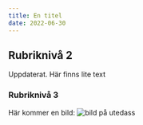 ```yaml
---
title: En titel
date: 2022-06-30
---
```


## Rubriknivå 2

Uppdaterat. Här finns lite text

### Rubriknivå 3

Här kommer en bild:
![bild på utedass](/img/utedass.png)
